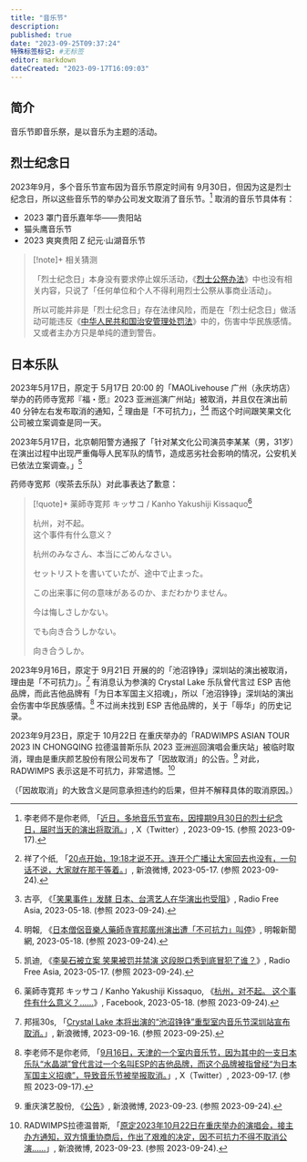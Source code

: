 ```yaml
---
title: "音乐节"
description:
published: true
date: "2023-09-25T09:37:24"
特殊标签标记: #无标签
editor: markdown
dateCreated: "2023-09-17T16:09:03"
---
```


## 简介

音乐节即音乐祭，是以音乐为主题的活动。

## 烈士纪念日

2023年9月，多个音乐节宣布因为音乐节原定时间有 9月30日，但因为这是烈士纪念日，所以这些音乐节的举办公司发文取消了音乐节。[^odKYw] 取消的音乐节具体有：

[^odKYw]: 李老师不是你老师, 「[近日，多地音乐节宣布，因撞期9月30日的烈士纪念日，届时当天的演出将取消。](http://archive.today/2023.09.17-082909/https://twitter.com/whyyoutouzhele/status/1702680869633237253 "http://archive.today/odKYw")」, X（Twitter）, 2023-09-15. (参照 2023-09-17).

+   2023 罩门音乐嘉年华——贵阳站
+   猫头鹰音乐节
+   2023 爽爽贵阳 Z 纪元·山湖音乐节

> [!note]+ 相关猜测
>
> 「烈士纪念日」本身没有要求停止娱乐活动，《[烈士公祭办法][]》中也没有相关内容，只说了「任何单位和个人不得利用烈士公祭从事商业活动」。
>
> 所以可能并非是「烈士纪念日」存在法律风险，而是在「烈士纪念日」做活动可能违反《[中华人民共和国治安管理处罚法](/rule/普通法律/中华人民共和国治安管理处罚法.md)》中的，伤害中华民族感情。又或者主办方只是单纯的遭到警告。

[烈士公祭办法]: https://web.archive.org/web/20230917082347/https://www.gov.cn/zhengce/2023-04/06/content_5750335.htm

## 日本乐队

2023年5月17日，原定于 5月17日 20:00 的「MAOLivehouse 广州（永庆坊店）举办的药师寺宽邦『福・愿』2023 亚洲巡演广州站」被取消，并且仅在演出前 40 分钟左右发布取消的通知，[^B3Gqd] 理由是「不可抗力」，[^31811][^07393] 而这个时间跟笑果文化公司被立案调查是同一天。

[^B3Gqd]: 祥了个纸, 「[20点开始，19:18才说不开。连开个广播让大家回去也没有，一句话不说，大家就在那干等着。](http://archive.today/2023.09.24-091735/https://weibo.com/2670378690/N12WicONx)」, 新浪微博, 2023-05-17. (参照 2023-09-24).

[^31811]: 古亭, 《[「笑果事件」发酵 日本、台湾艺人在华演出也受阻](https://web.archive.org/web/20230623171515/https://www.rfa.org/mandarin/yataibaodao/kejiaowen/gt-05182023031811.html)》, Radio Free Asia, 2023-05-18. (参照 2023-09-24).

[^07393]: 明報, 《[日本僧侶音樂人藥師寺寬邦廣州演出遭「不可抗力」叫停](https://web.archive.org/web/20230601184932/https://news.mingpao.com/ins/兩岸/article/20230518/s00004/1684344007393/日本僧侶音樂人藥師寺寬邦廣州演出遭「不可抗力」叫停)》, 明報新聞網, 2023-05-18. (参照 2023-09-24).

2023年5月17日，北京朝阳警方通报了「针对某文化公司演员李某某（男，31岁）在演出过程中出现严重侮辱人民军队的情节，造成恶劣社会影响的情况，公安机关已依法立案调查。」[^31857]

[^31857]: 凯迪, 《[李昊石被立案 笑果被罚并禁演 这段脱口秀到底冒犯了谁？](https://web.archive.org/web/20230526004428/https://www.rfa.org/mandarin/yataibaodao/meiti/kw-05172023131857.html)》, Radio Free Asia, 2023-05-17. (参照 2023-09-24).

药师寺宽邦（喫茶去乐队）对此事表达了歉意：

> [!quote]+ 薬師寺寛邦 キッサコ / Kanho Yakushiji Kissaquo[^sqwml]
>
> 杭州，对不起。\
> 这个事件有什么意义？
>
> 杭州のみなさん、本当にごめんなさい。
>
> セットリストを書いていたが、途中で止まった。
>
> この出来事に何の意味があるのか、まだわかりません。
>
> 今は悔しさしかない。
>
> でも向き合うしかない。
>
> 向き合うしか。

[^sqwml]: 薬師寺寛邦 キッサコ / Kanho Yakushiji Kissaquo, 《[杭州，对不起。 这个事件有什么意义？……](https://archive.li/1jmDB "https://www.facebook.com/kanhoyakushijikissaquo/posts/pfbid0QonkUmnnamdsFRF1CAMuLyBNBaAWFNSTxRxXXFn7ZhXZSNyMdKF8NM5Je1UTsqwml")》, Facebook, 2023-05-18. (参照 2023-09-24).

2023年9月16日，原定于 9月21日 开展的的「池沼铮铮」深圳站的演出被取消，理由是「不可抗力」。[^MsMIs] 有消息认为参演的 Crystal Lake 乐队曾代言过 ESP 吉他品牌，而此吉他品牌有「为日本军国主义招魂」，所以「池沼铮铮」深圳站的演出会伤害中华民族感情。[^lhOp5] 不过尚未找到 ESP 吉他品牌的，关于「辱华」的历史记录。

[^MsMIs]: 邦摇30s, 「[Crystal Lake 本将出演的“池沼铮铮”重型室内音乐节深圳站宣布取消。](http://archive.today/2023.09.25-021501/https://weibo.com/2790744371/NjC0l9ktA)」, 新浪微博, 2023-09-16. (参照 2023-09-25).

[^lhOp5]: 李老师不是你老师, 「[9月16日，天津的一个室内音乐节，因为其中的一支日本乐队“水晶湖”曾代言过一个名叫ESP的吉他品牌，而这个品牌被指曾经“为日本军国主义招魂”，导致音乐节被举报取消。](http://archive.today/2023.09.17-102817/https://twitter.com/whyyoutouzhele/status/1703105982274981990 "http://archive.today/lhOp5")」, X（Twitter）, 2023-09-17. (参照 2023-09-17).

2023年9月23日，原定于 10月22日 在重庆举办的「RADWIMPS ASIAN TOUR 2023 IN CHONGQING 拉德温普斯乐队 2023 亚洲巡回演唱会重庆站」被临时取消，理由是重庆颜艺股份有限公司发布了「因故取消」的公告。[^jjD93] 对此，RADWIMPS 表示这是不可抗力，非常遗憾。[^21m7y]

[^jjD93]: 重庆演艺股份, 《[公告](https://weibo.com/1880170550/NkCbjjD93)》, 新浪微博, 2023-09-23. (参照 2023-09-24).

[^21m7y]: RADWIMPS拉德温普斯, 「[原定2023年10月22日在重庆举办的演唱会，接主办方通知，双方慎重协商后，作出了艰难的决定，因不可抗力不得不取消公演……](https://weibo.com/6116796498/NkCc21m7y)」, 新浪微博, 2023-09-23. (参照 2023-09-24).

（「因故取消」的大致含义是同意承担违约的后果，但并不解释具体的取消原因。）
